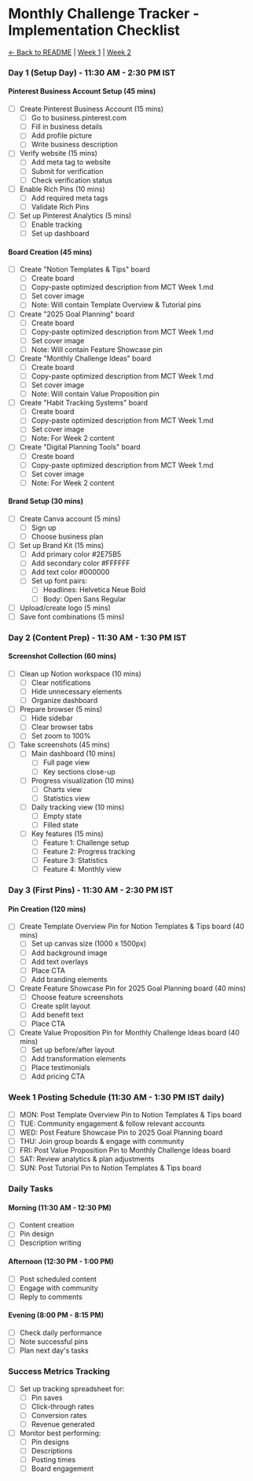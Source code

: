 # Monthly Challenge Tracker - Implementation Checklist

[← Back to README](../README.md) | [Week 1](../MCT%20Week%201.md) | [Week 2](../MCT%20Week%202.md)

### Day 1 (Setup Day) - 11:30 AM - 2:30 PM IST
#### Pinterest Business Account Setup (45 mins)
- [ ] Create Pinterest Business Account (15 mins)
    - [ ] Go to business.pinterest.com
    - [ ] Fill in business details
    - [ ] Add profile picture
    - [ ] Write business description
- [ ] Verify website (15 mins)
    - [ ] Add meta tag to website
    - [ ] Submit for verification
    - [ ] Check verification status
- [ ] Enable Rich Pins (10 mins)
    - [ ] Add required meta tags
    - [ ] Validate Rich Pins
- [ ] Set up Pinterest Analytics (5 mins)
    - [ ] Enable tracking
    - [ ] Set up dashboard

#### Board Creation (45 mins)
- [ ] Create "Notion Templates & Tips" board
    - [ ] Create board
    - [ ] Copy-paste optimized description from MCT Week 1.md
    - [ ] Set cover image
    - [ ] Note: Will contain Template Overview & Tutorial pins
- [ ] Create "2025 Goal Planning" board
    - [ ] Create board
    - [ ] Copy-paste optimized description from MCT Week 1.md
    - [ ] Set cover image
    - [ ] Note: Will contain Feature Showcase pin
- [ ] Create "Monthly Challenge Ideas" board
    - [ ] Create board
    - [ ] Copy-paste optimized description from MCT Week 1.md
    - [ ] Set cover image
    - [ ] Note: Will contain Value Proposition pin
- [ ] Create "Habit Tracking Systems" board
    - [ ] Create board
    - [ ] Copy-paste optimized description from MCT Week 1.md
    - [ ] Set cover image
    - [ ] Note: For Week 2 content
- [ ] Create "Digital Planning Tools" board
    - [ ] Create board
    - [ ] Copy-paste optimized description from MCT Week 1.md
    - [ ] Set cover image
    - [ ] Note: For Week 2 content

#### Brand Setup (30 mins)
- [ ] Create Canva account (5 mins)
    - [ ] Sign up
    - [ ] Choose business plan
- [ ] Set up Brand Kit (15 mins)
    - [ ] Add primary color #2E75B5
    - [ ] Add secondary color #FFFFFF
    - [ ] Add text color #000000
    - [ ] Set up font pairs:
        - [ ] Headlines: Helvetica Neue Bold
        - [ ] Body: Open Sans Regular
- [ ] Upload/create logo (5 mins)
- [ ] Save font combinations (5 mins)

### Day 2 (Content Prep) - 11:30 AM - 1:30 PM IST
#### Screenshot Collection (60 mins)
- [ ] Clean up Notion workspace (10 mins)
    - [ ] Clear notifications
    - [ ] Hide unnecessary elements
    - [ ] Organize dashboard
- [ ] Prepare browser (5 mins)
    - [ ] Hide sidebar
    - [ ] Clear browser tabs
    - [ ] Set zoom to 100%
- [ ] Take screenshots (45 mins)
    - [ ] Main dashboard (10 mins)
        - [ ] Full page view
        - [ ] Key sections close-up
    - [ ] Progress visualization (10 mins)
        - [ ] Charts view
        - [ ] Statistics view
    - [ ] Daily tracking view (10 mins)
        - [ ] Empty state
        - [ ] Filled state
    - [ ] Key features (15 mins)
        - [ ] Feature 1: Challenge setup
        - [ ] Feature 2: Progress tracking
        - [ ] Feature 3: Statistics
        - [ ] Feature 4: Monthly view

### Day 3 (First Pins) - 11:30 AM - 2:30 PM IST
#### Pin Creation (120 mins)
- [ ] Create Template Overview Pin for Notion Templates & Tips board (40 mins)
    - [ ] Set up canvas size (1000 x 1500px)
    - [ ] Add background image
    - [ ] Add text overlays
    - [ ] Place CTA
    - [ ] Add branding elements
- [ ] Create Feature Showcase Pin for 2025 Goal Planning board (40 mins)
    - [ ] Choose feature screenshots
    - [ ] Create split layout
    - [ ] Add benefit text
    - [ ] Place CTA
- [ ] Create Value Proposition Pin for Monthly Challenge Ideas board (40 mins)
    - [ ] Set up before/after layout
    - [ ] Add transformation elements
    - [ ] Place testimonials
    - [ ] Add pricing CTA

### Week 1 Posting Schedule (11:30 AM - 1:30 PM IST daily)
- [ ] MON: Post Template Overview Pin to Notion Templates & Tips board
- [ ] TUE: Community engagement & follow relevant accounts
- [ ] WED: Post Feature Showcase Pin to 2025 Goal Planning board
- [ ] THU: Join group boards & engage with community
- [ ] FRI: Post Value Proposition Pin to Monthly Challenge Ideas board
- [ ] SAT: Review analytics & plan adjustments
- [ ] SUN: Post Tutorial Pin to Notion Templates & Tips board

### Daily Tasks
#### Morning (11:30 AM - 12:30 PM)
- [ ] Content creation
- [ ] Pin design
- [ ] Description writing

#### Afternoon (12:30 PM - 1:00 PM)
- [ ] Post scheduled content
- [ ] Engage with community
- [ ] Reply to comments

#### Evening (8:00 PM - 8:15 PM)
- [ ] Check daily performance
- [ ] Note successful pins
- [ ] Plan next day's tasks

### Success Metrics Tracking
- [ ] Set up tracking spreadsheet for:
    - [ ] Pin saves
    - [ ] Click-through rates
    - [ ] Conversion rates
    - [ ] Revenue generated
- [ ] Monitor best performing:
    - [ ] Pin designs
    - [ ] Descriptions
    - [ ] Posting times
    - [ ] Board engagement  